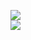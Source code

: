 [![](https://img.shields.io/badge/Made%20With-Github%20Spray-lightgrey.svg?style=for-the-badge&logo=github)](https://github.com/Annihil/github-spray#2797)  
[![](https://i.imgur.com/2DrTn0Z.gif)](https://github.com/Annihil/github-spray)